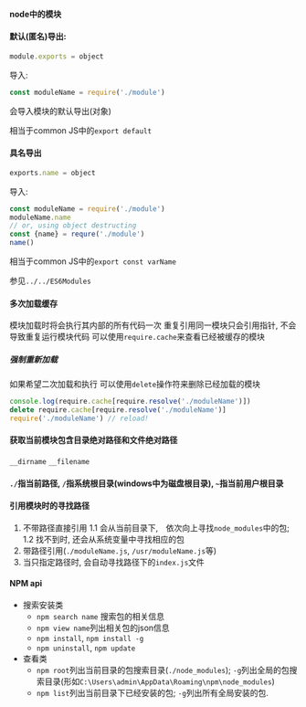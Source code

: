 #### node中的模块

#### 默认(匿名)导出:
```javascript
module.exports = object
```
导入:
```javascript
const moduleName = require('./module')
```
会导入模块的默认导出(对象)

相当于common JS中的`export default`

#### 具名导出
```javascript
exports.name = object
```
导入:
```javascript
const moduleName = require('./module')
moduleName.name
// or, using object destructing
const {name} = requre('./module')
name()
```
相当于common JS中的`export const varName`

参见`../../ES6Modules`

#### 多次加载缓存
模块加载时将会执行其内部的所有代码一次
重复引用同一模块只会引用指针, 不会导致重复运行模块代码
可以使用`require.cache`来查看已经被缓存的模块

##### 强制重新加载
如果希望二次加载和执行
可以使用`delete`操作符来删除已经加载的模块
```javascript
console.log(require.cache[require.resolve('./moduleName')])
delete require.cache[require.resolve('./moduleName')]
require('./moduleName') // reload!
```

#### 获取当前模块包含目录绝对路径和文件绝对路径
`__dirname`
`__filename`

#### `./`指当前路径, `/`指系统根目录(windows中为磁盘根目录), `~`指当前用户根目录

#### 引用模块时的寻找路径
1.  不带路径直接引用
1.1 会从当前目录下,　依次向上寻找`node_modules`中的包;
1.2 找不到时, 还会从系统变量中寻找相应的包
2.  带路径引用(`./moduleName.js`, `/usr/moduleName.js`等)
3. 当只指定路径时, 会自动寻找路径下的`index.js`文件

#### NPM api
  - 搜索安装类
    - `npm search name` 搜索包的相关信息
    - `npm view name`列出相关包的json信息
    - `npm install`, `npm install -g`  
    - `npm uninstall`, `npm update`
  - 查看类
    - `npm root`列出当前目录的包搜索目录(`./node_modules`); `-g`列出全局的包搜索目录(形如`C:\Users\admin\AppData\Roaming\npm\node_modules`)
    - `npm list`列出当前目录下已经安装的包; `-g`列出所有全局安装的包.

